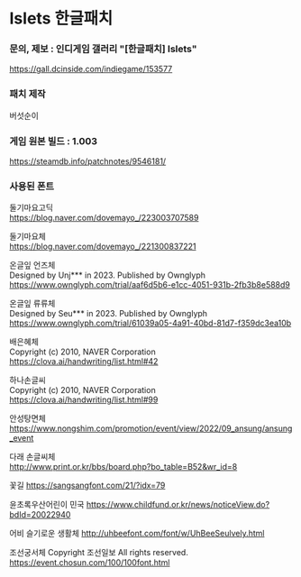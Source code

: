# Islets 한글패치  


### 문의, 제보 : 인디게임 갤러리 "[한글패치] Islets"
https://gall.dcinside.com/indiegame/153577

### 패치 제작
버섯순이

### 게임 원본 빌드 : 1.003
https://steamdb.info/patchnotes/9546181/

### 사용된 폰트

둘기마요고딕  
https://blog.naver.com/dovemayo_/223003707589

둘기마요체  
https://blog.naver.com/dovemayo_/221300837221

온글잎 언즈체  
Designed by Unj*** in 2023. Published by Ownglyph
https://www.ownglyph.com/trial/aaf6d5b6-e1cc-4051-931b-2fb3b8e588d9

온글잎 류류체  
Designed by Seu*** in 2023. Published by Ownglyph
https://www.ownglyph.com/trial/61039a05-4a91-40bd-81d7-f359dc3ea10b

배은혜체  
Copyright (c) 2010, NAVER Corporation
https://clova.ai/handwriting/list.html#42

하나손글씨  
Copyright (c) 2010, NAVER Corporation
https://clova.ai/handwriting/list.html#99

안성탕면체  
https://www.nongshim.com/promotion/event/view/2022/09_ansung/ansung_event

다래 손글씨체  
http://www.print.or.kr/bbs/board.php?bo_table=B52&wr_id=8

꽃길
https://sangsangfont.com/21/?idx=79

윤초록우산어린이 민국
https://www.childfund.or.kr/news/noticeView.do?bdId=20022940

어비 슬기로운 생활체
http://uhbeefont.com/font/w/UhBeeSeulvely.html

조선궁서체
Copyright 조선일보 All rights reserved.
https://event.chosun.com/100/100font.html
